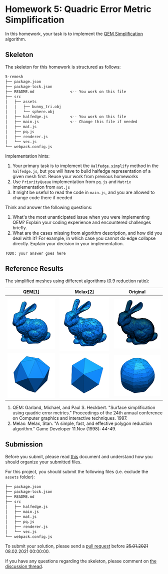 # Homework 5: Quadric Error Metric Simplification

In this homework, your task is to implement the
[QEM Simplification](https://dl.acm.org/doi/abs/10.1145/258734.258849)
algorithm.

## Skeleton

The skeleton for this homework is structured as follows:

```
5-remesh
├── package.json
├── package-lock.json
├── README.md                <-- You work on this file
├── src
│   ├── assets
│   │   ├── bunny_tri.obj
│   │   └── sphere.obj
│   ├── halfedge.js          <-- You work on this file
│   ├── main.js              <-- Change this file if needed
│   ├── mat.js
│   ├── pq.js
│   ├── renderer.js
│   └── vec.js
└── webpack.config.js
```

Implementation hints:

1. Your primary task is to implement the `Halfedge.simplify` method in the `halfedge.js`, but you will have to build halfedge representation of a given mesh first. Reuse your work from previous homeworks
2. Use `PriorityQueue` implementation from `pq.js` and `Matrix` implementation from `mat.js`
3. It might be useful to read the code in `main.js`, and you are allowed to change code there if needed

Think and answer the following questions:

1. What's the most unanticipated issue when you were implementing QEM? Explain your coding experience and encountered challenges briefly.
2. What are the cases missing from algorithm description, and how did you deal with it? For example, in which case you cannot do edge collapse directly. Explain your decision in your implementation.

```
TODO: your answer goes here
```

## Reference Results

The simplified meshes using different algorithms (0.9 reduction ratio):

|QEM[1] |Melax[2] |Original|
|:--:|:--:|:--:|
|![](./references/qsim-bunny.png)|![](./references/melax-bunny.png)|![](./references/origin-bunny.png)|
|![](./references/qsim-sphere.png)|![](./references/melax-sphere.png)|![](./references/origin-sphere.png)|

1. QEM: Garland, Michael, and Paul S. Heckbert. "Surface simplification using quadric error metrics." Proceedings of the 24th annual conference on Computer graphics and interactive techniques. 1997.
2. Melax: Melax, Stan. "A simple, fast, and effective polygon reduction algorithm." Game Developer 11.Nov (1998): 44-49.

## Submission

Before you submit, please read [this](../README.md) document and understand
how you should organize your submitted files.

For this project, you should submit the following files (i.e. exclude the `assets` folder):

```
├── package.json
├── package-lock.json
├── README.md
├── src
│   ├── halfedge.js
│   ├── main.js
│   ├── mat.js
│   ├── pq.js
│   ├── renderer.js
│   └── vec.js
└── webpack.config.js
```

To submit your solution, please send a [pull request](https://github.com/mimuc/gp-ws2021/pulls) before ~~25.01.2021~~ 08.02.2021 00:00:00.

If you have any questions regarding the skeleton, please comment on [the discussion thread](https://github.com/mimuc/gp-ws2021/discussions/5).